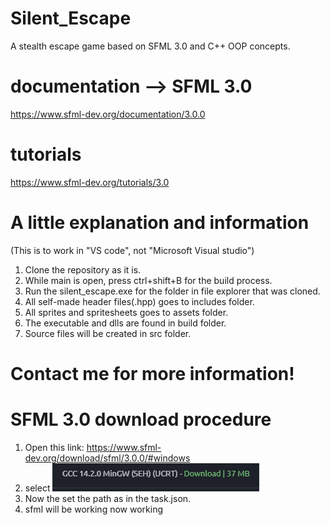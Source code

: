 # Silent_Escape
A stealth escape game based on SFML 3.0 and C++ OOP concepts.

# documentation --> SFML 3.0
https://www.sfml-dev.org/documentation/3.0.0

# tutorials
https://www.sfml-dev.org/tutorials/3.0

# A little explanation and information
(This is to work in "VS code", not "Microsoft Visual studio")

1. Clone the repository as it is.
2. While main is open, press ctrl+shift+B for the build process.
3. Run the silent_escape.exe for the folder in file explorer that was cloned. 
4. All self-made header files(.hpp) goes to includes folder.
5. All sprites and spritesheets goes to assets folder. 
6. The executable and dlls are found in build folder.
7. Source files will be created in src folder.

# Contact me for more information!


# SFML 3.0 download procedure

1. Open this link: https://www.sfml-dev.org/download/sfml/3.0.0/#windows
2. select ![alt text](image.png)
3. Now the set the path as in the task.json.
4. sfml will be working now working 
